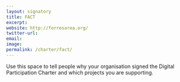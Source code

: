 ```yaml
---
layout: signatory
title: FACT
excerpt: 
website: http://forresarea.org/
twitter-url: 
email: 
image: 
permalink: /charter/fact/
---
```


Use this space to tell people why your organisation signed the Digital Participation Charter and which projects you are supporting.
